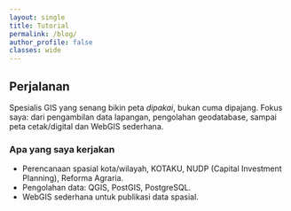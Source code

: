 ```yaml
---
layout: single
title: Tutorial
permalink: /blog/
author_profile: false
classes: wide
---
```


## Perjalanan
Spesialis GIS yang senang bikin peta *dipakai*, bukan cuma dipajang. Fokus saya: dari pengambilan data lapangan, pengolahan geodatabase, sampai peta cetak/digital dan WebGIS sederhana.

### Apa yang saya kerjakan
- Perencanaan spasial kota/wilayah, KOTAKU, NUDP (Capital Investment Planning), Reforma Agraria.
- Pengolahan data: QGIS, PostGIS, PostgreSQL. 
- WebGIS sederhana untuk publikasi data spasial.


